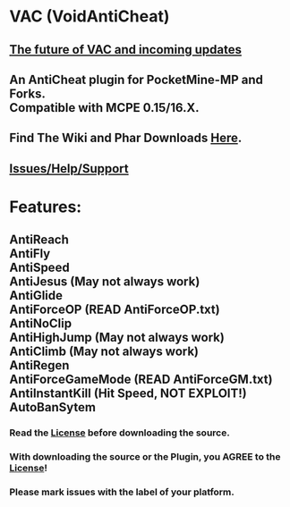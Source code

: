 # VAC (VoidAntiCheat)

## [The future of VAC and incoming updates](https://github.com/DarkWav/VAC/wiki/The-Future-of-VAC-and-3.1.0-Update!)

## An AntiCheat plugin for PocketMine-MP and Forks.<br>Compatible with MCPE 0.15/16.X.

## Find The Wiki and Phar Downloads [Here](https://github.com/DarkWav/VAC/wiki).

## [Issues/Help/Support](https://github.com/DarkWav/VAC/issues)

# Features:<br>
## AntiReach<br>AntiFly<br>AntiSpeed<br>AntiJesus (May not always work)<br>AntiGlide<br>AntiForceOP (READ AntiForceOP.txt)<br>AntiNoClip<br>AntiHighJump (May not always work)<br>AntiClimb (May not always work)<br>AntiRegen<br>AntiForceGameMode (READ AntiForceGM.txt)<br>AntiInstantKill (Hit Speed, NOT EXPLOIT!)<br>AutoBanSytem

### Read the [License](https://github.com/DarkWav/VAC/blob/master/LICENSE.md) before downloading the source.
### With downloading the source or the Plugin, you AGREE to the [License](https://github.com/DarkWav/VAC/blob/master/LICENSE.md)!
### Please mark issues with the label of your platform.
